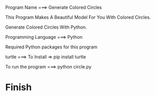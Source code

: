 Program Name ===> Generate Colored Circles

This Program Makes A Beautiful Model For You With Colored Circles.

Generate Colored Circles With Python.

Programming Language ===> Python

Required Python packages for this program

turtle ===> To Install => pip install turtle

To run the program ===> python circle.py

# Finish 
